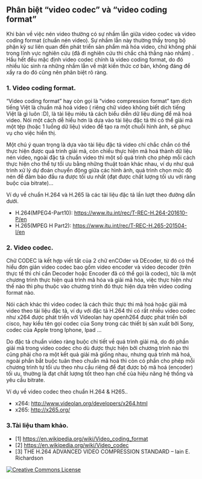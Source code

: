 ## Phân biệt “video codec” và “video coding format”

Khi bàn về việc nén video thường có sự nhầm lẫn giữa video codec và video coding format (chuẩn nén video). Sự nhầm lẫn này thường thấy trong bộ phận kỹ sư liên quan đến phát triển sản phẩm mã hóa video, chứ không phải trong lĩnh vực nghiên cứu (đã đi nghiên cứu thì chắc chả thằng nào nhầm) . Hầu hết đều mặc định video codec chính là video coding format, do đó nhiều lúc sinh ra những nhầm lẫn về mặt kiến thức cơ bản, không đáng để xẩy ra do đó cũng nên phân biệt rõ ràng.

### 1. Video coding format.
“Video coding format” hay còn gọi là “video compression format” tạm dịch tiếng Việt là chuẩn mã hoá video ( riêng chữ video không biết dịch tiếng Việt là gì luôn :D), là tài liệu miêu tả cách biểu diễn dữ liệu dùng để mã hoá video. Nói một cách dễ hiểu hơn là dựa vào tài liệu đặc tả thì có thể giải mã một tệp (hoặc 1 luồng dữ liệu) video để tạo ra một chuỗi hình ảnh, sẽ phục vụ cho việc hiển thị.

Một chú ý quan trọng là dựa vào tài liệu đặc tả video chỉ chắc chắn có thể thực hiện được quá trình giải mã, còn chiều thực hiện mã hoá thành dữ liệu nén video, ngoài đặc tả chuẩn video thì một số quá trình cho phép mỗi cách thực hiện cho thể tự tối ưu bằng những thuật toán khác nhau, ví dụ như quá trình xử lý dự đoán chuyển động giữa các hình ảnh, quá trình chọn mức độ nén để đảm bảo đầu ra được tối ưu nhất (đạt được chất lượng tối ưu với ràng buộc của bitrate)…

Ví dụ về chuẩn H.264 và H.265 là các tài liệu đặc tả lần lượt theo đường dẫn dưới.
- H.264(MPEG4-Part10): https://www.itu.int/rec/T-REC-H.264-201610-P/en
- H.265(MPEG H Part2): https://www.itu.int/rec/T-REC-H.265-201504-I/en

### 2. Video codec.
Chữ CODEC là kết hợp viết tắt của 2 chữ enCOder và DEcoder, từ đó có thể hiểu đơn giản video codec bao gồm video encoder và video decoder (trên thực tế thì chỉ cần Decoder hoặc Encoder đã có thể gọi là codec), tức là một chương trình  thực hiện quá trình mã hóa và giải mã hóa, việc thực hiện như thế nào thì phụ thuộc vào chương trình đó thực hiện dựa trên video coding format nào.

Nói cách khác thì video codec là cách thức thực thi mã hoá hoặc giải mã video theo tài liệu đặc tả, ví dụ với đặc tả H.264 thì có rất nhiều video codec như x264 được phát triển với Videolan hay openh264 được phát triển bởi cisco, hay kiểu tên gọi codec của Sony trong các thiết bị sản xuất bởi Sony, codec của Apple trong Iphone, Ipad …

Do đặc tả chuẩn video ràng buộc chi tiết về quá trình giải mã, do đó phần giải mã trong video codec cho dù được thực hiện bởi chương trình nào thì cũng phải cho ra một kết quả giải mã giống nhau, nhưng quá trình mã hoá, ngoài phần bắt buộc tuân theo chuẩn mã hoá thì còn có phần cho phép mỗi chương trình tự tối ưu theo nhu cầu riêng để đạt được bộ mã hoá (encoder) tối ưu, thường là đạt chất lượng tốt theo hạn chế của hiệu năng hệ thống và yêu cầu bitrate.

Ví dụ về video codec theo chuẩn H.264 & H265..
- x264: http://www.videolan.org/developers/x264.html
- x265: http://x265.org/

### 3.Tài liệu tham khảo.
- [1] https://en.wikipedia.org/wiki/Video_coding_format
- [2] https://en.wikipedia.org/wiki/Video_codec
- [3] THE H.264 ADVANCED VIDEO COMPRESSION STANDARD – Iain E. Richardson

<a rel="license" href="http://creativecommons.org/licenses/by-nc-nd/4.0/"><img alt="Creative Commons License" style="border-width:0" src="https://i.creativecommons.org/l/by-nc-nd/4.0/80x15.png" />